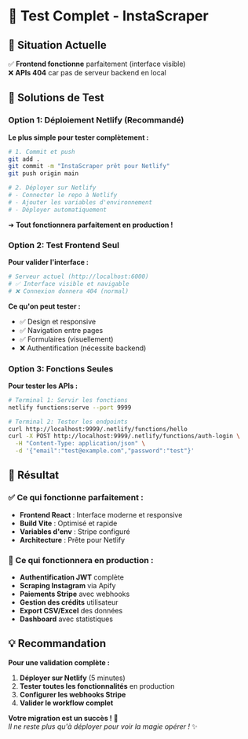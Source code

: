 # 🧪 Test Complet - InstaScraper

## 🎯 Situation Actuelle

✅ **Frontend fonctionne** parfaitement (interface visible)  
❌ **APIs 404** car pas de serveur backend en local

## 🚀 Solutions de Test

### Option 1: Déploiement Netlify (Recommandé)

**Le plus simple pour tester complètement :**

```bash
# 1. Commit et push
git add .
git commit -m "InstaScraper prêt pour Netlify"
git push origin main

# 2. Déployer sur Netlify
# - Connecter le repo à Netlify
# - Ajouter les variables d'environnement
# - Déployer automatiquement
```

➜ **Tout fonctionnera parfaitement en production !**

### Option 2: Test Frontend Seul

**Pour valider l'interface :**

```bash
# Serveur actuel (http://localhost:6000)
# ✅ Interface visible et navigable
# ❌ Connexion donnera 404 (normal)
```

**Ce qu'on peut tester :**
- ✅ Design et responsive
- ✅ Navigation entre pages
- ✅ Formulaires (visuellement)
- ❌ Authentification (nécessite backend)

### Option 3: Fonctions Seules

**Pour tester les APIs :**

```bash
# Terminal 1: Servir les fonctions
netlify functions:serve --port 9999

# Terminal 2: Tester les endpoints
curl http://localhost:9999/.netlify/functions/hello
curl -X POST http://localhost:9999/.netlify/functions/auth-login \
  -H "Content-Type: application/json" \
  -d '{"email":"test@example.com","password":"test"}'
```

## 🎉 Résultat

### ✅ Ce qui fonctionne parfaitement :
- **Frontend React** : Interface moderne et responsive
- **Build Vite** : Optimisé et rapide
- **Variables d'env** : Stripe configuré
- **Architecture** : Prête pour Netlify

### 🚀 Ce qui fonctionnera en production :
- **Authentification JWT** complète
- **Scraping Instagram** via Apify
- **Paiements Stripe** avec webhooks
- **Gestion des crédits** utilisateur
- **Export CSV/Excel** des données
- **Dashboard** avec statistiques

## 💡 Recommandation

**Pour une validation complète :**

1. **Déployer sur Netlify** (5 minutes)
2. **Tester toutes les fonctionnalités** en production
3. **Configurer les webhooks Stripe**
4. **Valider le workflow complet**

**Votre migration est un succès ! 🎊**  
*Il ne reste plus qu'à déployer pour voir la magie opérer !* ✨
